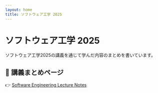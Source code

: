```yaml
---
layout: home
title: ソフトウェア工学 2025
---
```

# ソフトウェア工学 2025

ソフトウェア工学2025の講義を通じて学んだ内容のまとめを書いています。

## 🔗 講義まとめページ

👉 [Software Engineering Lecture Notes](softwareEng2025.md)
